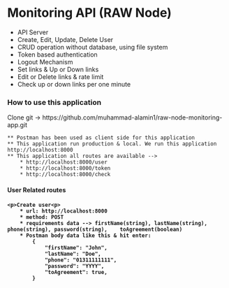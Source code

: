 # Monitoring API (RAW Node)

- API Server
- Create, Edit, Update, Delete User
- CRUD operation without database, using file system
- Token based authentication
- Logout Mechanism
- Set links & Up or Down links
- Edit or Delete links & rate limit
- Check up or down links per one minute

<h3>How to use this application</h3>
<p>Clone git -> https://github.com/muhammad-alamin1/raw-node-monitoring-app.git</p>

    ** Postman has been used as client side for this application
    ** This application run production & local. We run this application http://localhost:8000
    ** This application all routes are available -->
        * http://localhost:8000/user
        * http://localhost:8000/token
        * http://localhost:8000/check

<h4>User Related routes<h4>

    <p>Create user<p>
        * url: http://localhost:8000
        * method: POST
        * requirements data --> firstName(string), lastName(string), phone(string), password(string),    toAgreement(boolean)
        * Postman body data like this & hit enter:
            {
                "firstName": "John",
                "lastName": "Doe",
                "phone": "01311111111",
                "password": "YYYY",
                "toAgreement": true,
            }

